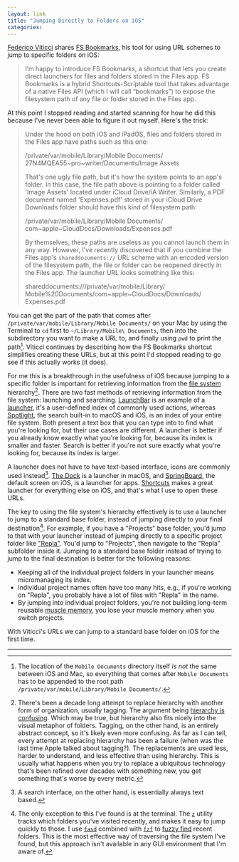 ```yaml
---
layout: link
title: "Jumping Directly to Folders on iOS"
categories: 
---
```


[Federico Viticci](https://twitter.com/viticci) shares [FS Bookmarks](https://www.macstories.net/ios/fs-bookmarks-a-shortcut-to-reopen-files-and-folders-directly-in-the-files-app/), his tool for using URL schemes to jump to specific folders on iOS:

> I’m happy to introduce FS Bookmarks, a shortcut that lets you create direct launchers for files and folders stored in the Files app. FS Bookmarks is a hybrid Shortcuts-Scriptable tool that takes advantage of a native Files API (which I will call “bookmarks”) to expose the filesystem path of any file or folder stored in the Files app.

At this point I stopped reading and started scanning for how he did this because I've never been able to figure it out myself. Here's the trick:

> Under the hood on both iOS and iPadOS, files and folders stored in the Files app have paths such as this one:
>
>	/private/var/mobile/Library/Mobile Documents/\
>	27N4MQEA55~pro~writer/Documents/Image Assets
>
> That's one ugly file path, but it's how the system points to an app's folder. In this case, the file path above is pointing to a folder called 'Image Assets' located under iCloud Drive/iA Writer. Similarly, a PDF document named 'Expenses.pdf' stored in your iCloud Drive Downloads folder should have this kind of filesystem path:
>
>	/private/var/mobile/Library/Mobile Documents/\
>	com~apple~CloudDocs/Downloads/Expenses.pdf
>
> By themselves, these paths are useless as you cannot launch them in any way. However, I've recently discovered that if you combine the Files app's `shareddocuments://` URL scheme with an encoded version of the filesystem path, the file or folder can be reopened directly in the Files app. The launcher URL looks something like this:
>
>	shareddocuments:///private/var/mobile/Library/\
>	Mobile%20Documents/com~apple~CloudDocs/Downloads/\
>	Expenses.pdf

You can get the part of the path that comes after `/private/var/mobile/Library/Mobile Documents/` on your Mac by using the Terminal to `cd` first to `~/Library/Mobile\ Documents`, then into the subdirectory you want to make a URL to, and finally using `pwd` to print the path[^concatenatethepaths]. Viticci continues by describing how the FS Bookmarks shortcut simplifies creating these URLs, but at this point I'd stopped reading to go see if this actually works (it does).

For me this is a breakthrough in the usefulness of iOS because jumping to a specific folder is important for retrieving information from the [file system](https://en.wikipedia.org/wiki/File_system) hierarchy[^replacinghierarchy]. There are two fast methods of retrieving information from the file system: launching and searching. [LaunchBar](https://duckduckgo.com/?q=launchbar&t=osx&ia=about) is an example of a [launcher](https://en.wikipedia.org/wiki/Category:Application_launchers), it's a user-defined index of commonly used actions, whereas [Spotlight](https://support.apple.com/en-us/HT204014), the search built-in to macOS and iOS, is an index of your entire file system. Both present a text box that you can type into to find what you're looking for, but their use cases are different. A launcher is better if you already know exactly what you're looking for, because its index is smaller and faster. Search is better if you're not sure exactly what you're looking for, because its index is larger.

A launcher does not have to have text-based interface, icons are commonly used instead[^searchisalwaystext]. [The Dock](https://support.apple.com/guide/mac-help/dock-mh35859/mac) is a launcher in macOS, and [SpringBoard](https://en.wikipedia.org/wiki/SpringBoard), the default screen on iOS, is a launcher for apps. [Shortcuts](https://support.apple.com/en-us/HT208309) makes a great launcher for everything else on iOS, and that's what I use to open these URLs.

The key to using the file system's hierarchy effectively is to use a launcher to jump to a standard base folder, instead of jumping directly to your final destination[^theterminalisanexception]. For example, if you have a "Projects" base folder, you'd jump to that with your launcher instead of jumping directly to a specific project folder like ["Repla"](https://repla.app/). You'd jump to "Projects", then navigate to the "Repla" subfolder inside it. Jumping to a standard base folder instead of trying to jump to the final destination is better for the following reasons:

- Keeping all of the individual project folders in your launcher means micromanaging its index.
- Individual project names often have too many hits, e.g., if you're working on "Repla", you probably have a lot of files with "Repla" in the name.
- By jumping into individual project folders, you're not building long-term reusable [muscle memory](https://en.wikipedia.org/wiki/Muscle_memory), you lose your muscle memory when you switch projects.

With Viticci's URLs we can jump to a standard base folder on iOS for the first time.

* * *

[^concatenatethepaths]: The location of the `Mobile Documents` directory itself *is not* the same between iOS and Mac, so everything that comes after `Mobile Documents` has to be appended to the root path `/private/var/mobile/Library/Mobile Documents/`.

[^replacinghierarchy]: There's been a decade long attempt to replace hierarchy with another form of organization, usually tagging. The argument being [hierarchy is confusing](https://ia.net/topics/mountain-lions-new-file-system). Which may be true, but hierarchy also fits nicely into the visual metaphor of folders. Tagging, on the other hand, is an entirely abstract concept, so it's likely even more confusing. As far as I can tell, every attempt at replacing hierarchy has been a failure (when was the last time Apple talked about tagging?). The replacements are used less, harder to understand, and less effective than using hierarchy. This is usually what happens when you try to replace a ubiquitous technology that's been refined over decades with something new, you get something that's worse by every metric.

[^searchisalwaystext]: A search interface, on the other hand, is essentially always text based.

[^theterminalisanexception]: The only exception to this I've found is at the terminal. The [`z`](https://github.com/rupa/z/) utility tracks which folders you've visited recently, and makes it easy to jump quickly to those. I use [`fasd`](https://github.com/clvv/fasd) combined with [`fzf`](https://github.com/junegunn/fzf) to [fuzzy find](https://en.wikipedia.org/wiki/Approximate_string_matching) recent folders. This is the most effective way of traversing the file system I've found, but this approach isn't available in any GUI environment that I'm aware of.
